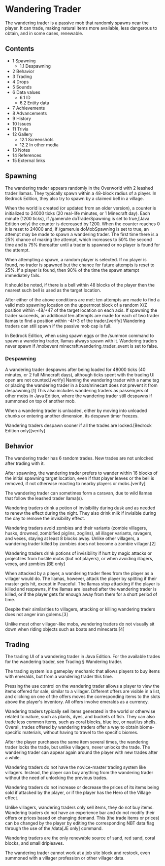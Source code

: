 # Wandering Trader
The wandering trader is a passive mob that randomly spawns near the player. It can trade, making natural items more available, less dangerous to obtain, and in some cases, renewable.

## Contents
- 1 Spawning
	- 1.1 Despawning
- 2 Behavior
- 3 Trading
- 4 Drops
- 5 Sounds
- 6 Data values
	- 6.1 ID
	- 6.2 Entity data
- 7 Achievements
- 8 Advancements
- 9 History
- 10 Issues
- 11 Trivia
- 12 Gallery
	- 12.1 Screenshots
	- 12.2 In other media
- 13 Notes
- 14 References
- 15 External links

## Spawning
The wandering trader appears randomly in the Overworld with 2 leashed trader llamas. They typically spawn within a 48-block radius of a player. In Bedrock Edition, they also try to spawn by a claimed bell in a village. 

When the world is created (or updated from an older version), a counter is initialized to 24000 ticks (20 real-life minutes, or 1 Minecraft day). Each minute (1200 ticks), if /gamerule doTraderSpawning is set to true,‌[Java Edition  only] the counter is decreased by 1200. When the counter reaches 0 it is reset to 24000 and, if /gamerule doMobSpawning is set to true, an attempt may be made to spawn a wandering trader. The first time there is a 25% chance of making the attempt, which increases to 50% the second time and is 75% thereafter until a trader is spawned or no player is found for the attempt.

When attempting a spawn, a random player is selected. If no player is found, no trader is spawned but the chance for future attempts is reset to 25%. If a player is found, then 90% of the time the spawn attempt immediately fails.    

It should be noted, if there is a bell within 48 blocks of the player then the nearest such bell is used as the target location.

After either of the above conditions are met: ten attempts are made to find a valid mob spawning location on the uppermost block of a random X/Z position within -48/+47 of the target location on each axis. If spawning the trader succeeds, an additional ten attempts are made for each of two trader llamas to find a position within -4/+3 of the trader.[verify] Wandering traders can still spawn if the passive mob cap is full.

In Bedrock Edition, when using spawn eggs or the /summon command to spawn a wandering trader, llamas always spawn with it. Wandering traders never spawn if /mobevent minecraft:wandering_trader_event is set to false.

### Despawning
A wandering trader despawns after being loaded for 48000 ticks (40 minutes, or 2 full Minecraft days), although ticks spent with the trading UI open are not counted.[verify] Naming the wandering trader with a name tag or placing the wandering trader in a boat/minecart does not prevent it from despawning.[1] This also includes wandering traders as passengers of other mobs in Java Edition, where the wandering trader still despawns if summoned on top of another mob.

When a wandering trader is unloaded, either by moving into unloaded chunks or entering another dimension, its despawn timer freezes.

Wandering traders despawn sooner if all the trades are locked.‌[Bedrock Edition  only][verify]

## Behavior
The wandering trader has 6 random trades. New trades are not unlocked after trading with it.

After spawning, the wandering trader prefers to wander within 16 blocks of the initial spawning target location, even if that player leaves or the bell is removed, if not otherwise reacting to nearby players or mobs.[verify]

The wandering trader can sometimes form a caravan, due to wild llamas that follow the leashed trader llama(s).

Wandering traders drink a potion of invisibility during dusk and as needed to renew the effect during the night. They also drink milk if invisible during the day to remove the invisibility effect.

Wandering traders avoid zombies and their variants (zombie villagers, husks, drowned, zombified piglins, zoglins), all illager variants, ravagers, and vexes, staying at least 8 blocks away. Unlike other villagers, a wandering trader killed by zombies does not become a zombie villager.[2]

Wandering traders drink potions of invisibility if hurt by magic attacks or projectiles from hostile mobs (but not players), or when avoiding illagers, vexes, and zombies.‌[BE  only]

When attacked by a player, a wandering trader flees from the player as a villager would do. The llamas, however, attack the player by spitting if their master gets hit, except in Peaceful. The llamas stop attacking if the player is killed and respawns, if the llamas are leashed after the wandering trader is killed, or if the player gets far enough away from them for a short period of time. 

Despite their similarities to villagers, attacking or killing wandering traders does not anger iron golems.[3]

Unlike most other villager-like mobs, wandering traders do not visually sit down when riding objects such as boats and minecarts.[4]

## Trading
The trading UI of a wandering trader in Java Edition.
For the available trades for the wandering trader, see Trading § Wandering trader.

The trading system is a gameplay mechanic that allows players to buy items with emeralds, but from a wandering trader this time.

Pressing the use control on the wandering trader allows a player to view the items offered for sale, similar to a villager. Different offers are visible in a list, and clicking on one of the offers moves the corresponding items to the slots above the player's inventory. All offers involve emeralds as a currency.

Wandering traders typically sell items generated in the world or otherwise related to nature, such as plants, dyes, and buckets of fish. They can also trade less common items, such as coral blocks, blue ice, or nautilus shells. Overall, trades offered by wandering traders offer a way to obtain biome-specific materials, without having to travel to the specific biomes.

After the player purchases the same item several times, the wandering trader locks the trade, but unlike villagers, never unlocks the trade. The wandering trader can appear again around the player with new trades after a while.

Wandering traders do not have the novice-master trading system like villagers. Instead, the player can buy anything from the wandering trader without the need of unlocking the previous trades.

Wandering traders do not increase or decrease the prices of its items being sold if attacked by the player, or if the player has the Hero of the Village effect.

Unlike villagers, wandering traders only sell items, they do not buy items. Wandering traders do not have an experience bar and do not modify their offers or prices based on changing demand. This (the trade items or prices) can be changed by the player by editing the corresponding NBT data flag through the use of the /data‌[JE  only] command.

Wandering traders are the only renewable source of sand, red sand, coral blocks, and small dripleaves.

The wandering trader cannot work at a job site block and restock, even summoned with a villager profession or other villager data.

